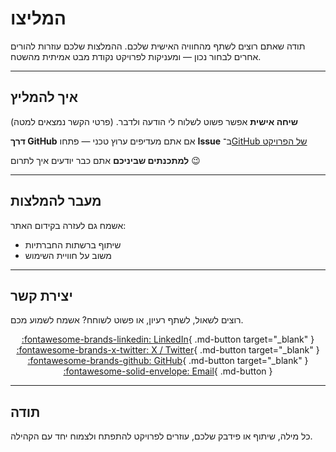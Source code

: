 # המליצו

תודה שאתם רוצים לשתף מהחוויה האישית שלכם.
ההמלצות שלכם עוזרות להורים אחרים לבחור נכון — ומעניקות לפרויקט נקודת מבט אמיתית מהשטח.

---

## איך להמליץ

**שיחה אישית**
אפשר פשוט לשלוח לי הודעה ולדבר.
(פרטי הקשר נמצאים למטה)

**דרך GitHub**
אם אתם מעדיפים ערוץ טכני —
פתחו **Issue** ב־[GitHub של הפרויקט](https://github.com/dolby360/LittleChoice/issues)

**למתכנתים שביניכם**
אתם כבר יודעים איך לתרום 😉

---

## מעבר להמלצות

אשמח גם לעזרה בקידום האתר:

* שיתוף ברשתות החברתיות
* משוב על חוויית השימוש

---

## יצירת קשר

רוצים לשאול, לשתף רעיון, או פשוט לשוחח?
אשמח לשמוע מכם.

<div align="center" markdown="1">

[:fontawesome-brands-linkedin: LinkedIn](https://www.linkedin.com/in/dolev-ben-aharon/){ .md-button target="_blank" }
[:fontawesome-brands-x-twitter: X / Twitter](https://x.com/_dolby360){ .md-button target="_blank" }
[:fontawesome-brands-github: GitHub](https://github.com/dolby360){ .md-button target="_blank" }
[:fontawesome-solid-envelope: Email](mailto:dolevben054@gmail.com){ .md-button }

</div>

---

## תודה

כל מילה, שיתוף או פידבק שלכם, עוזרים לפרויקט להתפתח ולצמוח יחד עם הקהילה.
